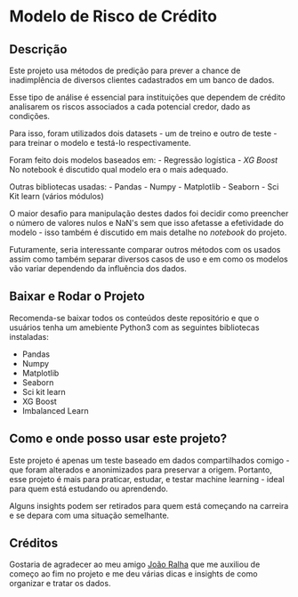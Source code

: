 # Modelo de Risco de Crédito

## Descrição
Este projeto usa métodos de predição para prever a chance de inadimplência de diversos clientes cadastrados em um banco de dados.

Esse tipo de análise é essencial para instituições que dependem de crédito analisarem os riscos associados a cada potencial credor, dado as condições.

Para isso, foram utilizados dois datasets - um de treino e outro de teste - para treinar o modelo e testá-lo respectivamente.

Foram feito dois modelos baseados em:
    - Regressão logística
    - *XG Boost*
No notebook é discutido qual modelo era o mais adequado.

Outras bibliotecas usadas:
    - Pandas
    - Numpy
    - Matplotlib
    - Seaborn
    - Sci Kit learn (vários módulos)

O maior desafio para manipulação destes dados foi decidir como preencher o número de valores nulos e NaN's sem que isso afetasse a efetividade do modelo - isso também é discutido em mais detalhe no *notebook* do projeto.

Futuramente, seria interessante comparar outros métodos com os usados assim como também separar diversos casos de uso e em como os modelos vão variar dependendo da influência dos dados.

## Baixar e Rodar o Projeto

Recomenda-se baixar todos os conteúdos deste repositório e que o usuários tenha um amebiente Python3 com as seguintes bibliotecas instaladas:
 - Pandas
 - Numpy
 - Matplotlib
 - Seaborn
 - Sci kit learn
 - XG Boost
 - Imbalanced Learn

 ## Como e onde posso usar este projeto?

 Este projeto é apenas um teste baseado em dados compartilhados comigo - que foram alterados e anonimizados para preservar a origem. Portanto, esse projeto é mais para praticar, estudar, e testar machine learning - ideal para quem está estudando ou aprendendo.

 Alguns insights podem ser retirados para quem está começando na carreira e se depara com uma situação semelhante.

 ## Créditos

 Gostaria de agradecer ao meu amigo [João Ralha](https://www.linkedin.com/in/jo%C3%A3o-ralha-5b768646/) que me auxiliou de começo ao fim no projeto e me deu várias dicas e insights de como organizar e tratar os dados.
